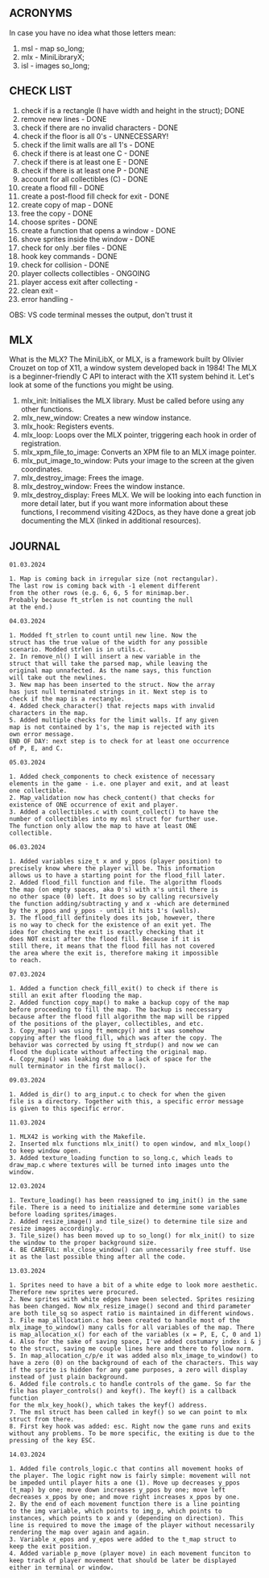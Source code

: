 ## ACRONYMS

In case you have no idea what those letters mean:
1. msl - map so_long;
2. mlx - MiniLibraryX;
3. isl - images so_long;

## CHECK LIST

1. check if is a rectangle (I have width and height in the struct); DONE
2. remove new lines - DONE 
3. check if there are no invalid characters - DONE
4. check if the floor is all 0's - UNNECESSARY!
5. check if the limit walls are all 1's - DONE
6. check if there is at least one C - DONE
7. check if there is at least one E - DONE
8. check if there is at least one P - DONE
9. account for all collectibles (C) - DONE
10. create a flood fill - DONE
11. create a post-flood fill check for exit - DONE
12. create copy of map - DONE
13. free the copy - DONE
14. choose sprites - DONE
15. create a function that opens a window - DONE
16. shove sprites inside the window - DONE
17. check for only .ber files - DONE
18. hook key commands - DONE
19. check for collision - DONE
20. player collects collectibles - ONGOING 
21. player access exit after collecting - 
22. clean exit - 
23. error handling - 

OBS: VS code terminal messes the output, don't trust it

## MLX

What is the MLX?
The MiniLibX, or MLX, is a framework built by Olivier Crouzet on top of X11, a window system developed back in 1984! The MLX is a beginner-friendly C API to interact with the X11 system behind it. Let's look at some of the functions you might be using.

1. mlx_init: Initialises the MLX library. Must be called before using any other functions.
2. mlx_new_window: Creates a new window instance.
3. mlx_hook: Registers events.
4. mlx_loop: Loops over the MLX pointer, triggering each hook in order of registration.
5. mlx_xpm_file_to_image: Converts an XPM file to an MLX image pointer.
6. mlx_put_image_to_window: Puts your image to the screen at the given coordinates.
7. mlx_destroy_image: Frees the image.
8. mlx_destroy_window: Frees the window instance.
9. mlx_destroy_display: Frees MLX.
We will be looking into each function in more detail later, 
but if you want more information about these functions, I 
recommend visiting 42Docs, as they have done a great job 
documenting the MLX (linked in additional resources).

## JOURNAL

```
01.03.2024

1. Map is coming back in irregular size (not rectangular). 
The last row is coming back with -1 element different 
from the other rows (e.g. 6, 6, 5 for minimap.ber. 
Probably because ft_strlen is not counting the null 
at the end.)
```
```
04.03.2024

1. Modded ft_strlen to count until new line. Now the 
struct has the true value of the width for any possible 
scenario. Modded strlen is in utils.c.
2. In remove_nl() I will insert a new variable in the 
struct that will take the parsed map, while leaving the
original map unnafected. As the name says, this function 
will take out the newlines. 
3. New map has been inserted to the struct. Now the array 
has just null terminated strings in it. Next step is to 
check if the map is a rectangle.
4. Added check_character() that rejects maps with invalid
characters in the map.
5. Added multiple checks for the limit walls. If any given
map is not contained by 1's, the map is rejected with its
own error message.
END OF DAY: next step is to check for at least one occurrence
of P, E, and C.
```
```
05.03.2024

1. Added check_components to check existence of necessary
elements in the game - i.e. one player and exit, and at least
one collectible.
2. Map_validation now has check_content() that checks for
existence of ONE occurrence of exit and player.
3. Added a collectibles.c with count_collect() to have the
number of collectibles into my msl struct for further use.
The function only allow the map to have at least ONE
collectible. 
```
```
06.03.2024

1. Added variables size_t x and y_ppos (player position) to
precisely know where the player will be. This information
allows us to have a starting point for the flood_fill later.
2. Added flood_fill function and file. The algorithm floods
the map (on empty spaces, aka 0's) with x's until there is
no other space (0) left. It does so by calling recursively
the function adding/subtracting y and x -which are determined
by the x_ppos and y_ppos - until it hits 1's (walls).
3. The flood_fill definitely does its job, however, there
is no way to check for the existence of an exit yet. The 
idea for checking the exit is exactly checking that it
does NOT exist after the flood fill. Because if it is
still there, it means that the flood fill has not covered
the area where the exit is, therefore making it impossible
to reach.
```
```
07.03.2024

1. Added a function check_fill_exit() to check if there is
still an exit after flooding the map.
2. Added function copy_map() to make a backup copy of the map
before proceeding to fill the map. The backup is neccessary
because after the flood fill algorithm the map will be ripped
of the positions of the player, collectibles, and etc.
3. Copy_map() was using ft_memcpy() and it was somehow
copying after the flood_fill, which was after the copy. The
behavior was corrected by using ft_strdup() and now we can
flood the duplicate without affecting the original map.
4. Copy_map() was leaking due to a lack of space for the
null terminator in the first malloc().
```
```
09.03.2024

1. Added is_dir() to arg_input.c to check for when the given 
file is a directory. Together with this, a specific error message 
is given to this specific error.
```
```
11.03.2024

1. MLX42 is working with the Makefile.
2. Inserted mlx functions mlx_init() to open window, and mlx_loop()
to keep window open.
3. Added texture_loading function to so_long.c, which leads to 
draw_map.c where textures will be turned into images unto the
window.
```
```
12.03.2024

1. Texture_loading() has been reassigned to img_init() in the same
file. There is a need to initialize and determine some variables
before loading sprites/images.
2. Added resize_image() and tile_size() to determine tile size and
resize images accordingly.
3. Tile_size() has been moved up to so_long() for mlx_init() to size
the window to the proper background size.
4. BE CAREFUL: mlx_close_window() can unnecessarily free stuff. Use
it as the last possible thing after all the code.
```
```
13.03.2024

1. Sprites need to have a bit of a white edge to look more aesthetic.
Therefore new sprites were procured.
2. New sprites with white edges have been selected. Sprites resizing
has been changed. Now mlx_resize_image() second and third parameter
are both tile_sq so aspect ratio is maintained in different windows.
3. File map_alllocation.c has been created to handle most of the
mlx_image_to_window() many calls for all variables of the map. There
is map_allocation_x() for each of the variables (x = P, E, C, 0 and 1)
4. Also for the sake of saving space, I've added costumary index i & j
to the struct, saving me couple lines here and there to follow norm.
5. In map_allocation_c/p/e it was added also mlx_image_to_window() to
have a zero (0) on the background of each of the characters. This way
if the sprite is hidden for any game purposes, a zero will display
instead of just plain background.
6. Added file controls.c to handle controls of the game. So far the
file has player_controls() and keyf(). The keyf() is a callback function
for the mlx_key_hook(), which takes the keyf() address.
7. The msl struct has been called in keyf() so we can point to mlx 
struct from there.
8. First key hook was added: esc. Right now the game runs and exits
without any problems. To be more specific, the exiting is due to the
pressing of the key ESC.
```
```
14.03.2024

1. Added file controls_logic.c that contins all movement hooks of
the player. The logic right now is fairly simple: movement will not
be impeded until player hits a one (1). Move up decreases y_ppos 
(t_map) by one; move down increases y_ppos by one; move left
decreases x_ppos by one; and move right increases x_ppos by one.
2. By the end of each movement function there is a line pointing
to the img variable, which points to img_p, which points to
instances, which points to x and y (depending on direction). This
line is required to move the image of the player without necessarily
rendering the map over again and again.
3. Variable x_epos and y_epos were added to the t_map struct to
keep the exit position.
4. Added variable p_move (player move) in each movement funciton to
keep track of player movement that should be later be displayed
either in terminal or window.
```

